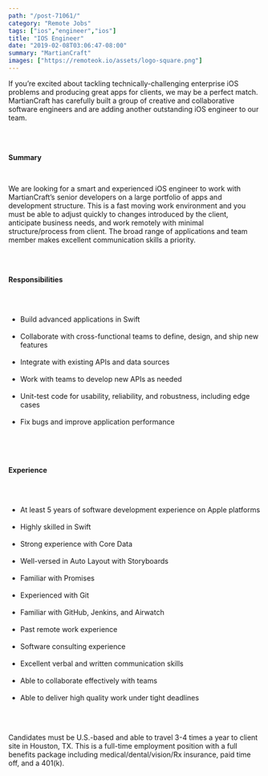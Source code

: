 ```yaml
---
path: "/post-71061/"
category: "Remote Jobs"
tags: ["ios","engineer","ios"]
title: "IOS Engineer"
date: "2019-02-08T03:06:47-08:00"
summary: "MartianCraft"
images: ["https://remoteok.io/assets/logo-square.png"]
---
```


<p>If you&rsquo;re excited about tackling technically-challenging enterprise iOS problems and producing great apps for clients, we may be a perfect match. MartianCraft has carefully built a group of creative and collaborative software engineers and are adding another outstanding iOS engineer to our team.</p><br /><br /><p><strong>Summary</strong></p><br /><p>We are looking for a smart and experienced iOS engineer to work with MartianCraft&rsquo;s senior developers on a large portfolio of apps and development structure. This is a fast moving work environment and you must be able to adjust quickly to changes introduced by the client, anticipate business needs, and work remotely with minimal structure/process from client. The broad range of applications and team member makes excellent communication skills a priority.</p><br /><br /><p><strong>Responsibilities</strong></p><br /><ul><br /><li>Build advanced applications in Swift&nbsp;</li><br /><li>Collaborate with cross-functional teams to define, design, and ship new features</li><br /><li>Integrate with existing APIs and data sources</li><br /><li>Work with teams to develop new APIs as needed</li><br /><li>Unit-test code for usability, reliability, and robustness, including edge cases</li><br /><li>Fix bugs and improve application performance</li><br /></ul><br /><br /><p><strong>Experience</strong></p><br /><ul><br /><li>At least 5 years of software development experience on Apple platforms</li><br /><li>Highly skilled in Swift</li><br /><li>Strong experience with Core Data</li><br /><li>Well-versed in Auto Layout with Storyboards</li><br /><li>Familiar with Promises&nbsp;</li><br /><li>Experienced with Git</li><br /><li>Familiar with GitHub, Jenkins, and Airwatch</li><br /><li>Past remote work experience</li><br /><li>Software consulting experience</li><br /><li>Excellent verbal and written communication skills&nbsp;</li><br /><li>Able to collaborate effectively with teams&nbsp;</li><br /><li>Able to deliver high quality work under tight deadlines&nbsp;</li><br /></ul><br /><p>Candidates must be U.S.-based and able to travel 3-4 times a year to client site in Houston, TX. This is a full-time employment position with a full benefits package including medical/dental/vision/Rx insurance, paid time off, and a 401(k).</p>
